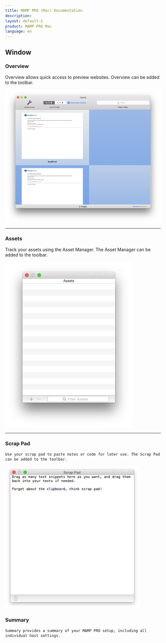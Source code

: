```yaml
---
title: MAMP PRO (Mac) Documentation
description: 
layout: default-2
product: MAMP PRO Mac
language: en
---
```


##  Window


### Overview

Overview allows quick access to preview websites. Overview can be added to the toolbar.

![MAMP](Overview.png)

---

### Assets

Track your assets using the Asset Manager. The Asset Manager can be added to the toolbar.
  
![MAMP](Assets.png)


---

### Scrap Pad

    Use your scrap pad to paste notes or code for later use. The Scrap Pad can be added to the toolbar.

![MAMP](ScrapPad.png)

### Summary

    Summary provides a summary of your MAMP PRO setup, including all individual host settings.
